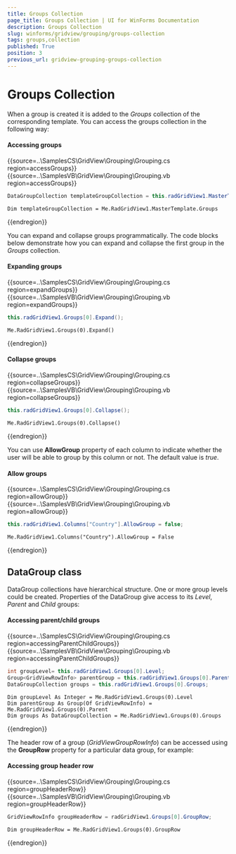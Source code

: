 ```yaml
---
title: Groups Collection
page_title: Groups Collection | UI for WinForms Documentation
description: Groups Collection
slug: winforms/gridview/grouping/groups-collection
tags: groups,collection
published: True
position: 3
previous_url: gridview-grouping-groups-collection
---
```


# Groups Collection

When a group is created it is added to the *Groups* collection of the corresponding template. You can access the groups collection in the following way:

#### Accessing groups

{{source=..\SamplesCS\GridView\Grouping\Grouping.cs region=accessGroups}} 
{{source=..\SamplesVB\GridView\Grouping\Grouping.vb region=accessGroups}} 

````C#
DataGroupCollection templateGroupCollection = this.radGridView1.MasterTemplate.Groups;

````
````VB.NET
Dim templateGroupCollection = Me.RadGridView1.MasterTemplate.Groups

````

{{endregion}} 

You can expand and collapse groups programmatically. The code blocks below demonstrate how you can expand and collapse the first group in the *Groups* collection.

#### Expanding groups

{{source=..\SamplesCS\GridView\Grouping\Grouping.cs region=expandGroups}} 
{{source=..\SamplesVB\GridView\Grouping\Grouping.vb region=expandGroups}} 

````C#
this.radGridView1.Groups[0].Expand();

````
````VB.NET
Me.RadGridView1.Groups(0).Expand()

````

{{endregion}} 


#### Collapse groups

{{source=..\SamplesCS\GridView\Grouping\Grouping.cs region=collapseGroups}} 
{{source=..\SamplesVB\GridView\Grouping\Grouping.vb region=collapseGroups}} 

````C#
this.radGridView1.Groups[0].Collapse();

````
````VB.NET
Me.RadGridView1.Groups(0).Collapse()

````

{{endregion}}

You can use __AllowGroup__ property of each column to indicate whether the user will be able to group by this column or not. The default value is *true*.

#### Allow groups

{{source=..\SamplesCS\GridView\Grouping\Grouping.cs region=allowGroup}} 
{{source=..\SamplesVB\GridView\Grouping\Grouping.vb region=allowGroup}} 

````C#
this.radGridView1.Columns["Country"].AllowGroup = false;

````
````VB.NET
Me.RadGridView1.Columns("Country").AllowGroup = False

````

{{endregion}} 

## DataGroup class

DataGroup collections have hierarchical structure. One or more group levels could be created. Properties of the DataGroup give access to its *Level*, *Parent* and *Child* groups:

#### Accessing parent/child groups

{{source=..\SamplesCS\GridView\Grouping\Grouping.cs region=accessingParentChildGroups}} 
{{source=..\SamplesVB\GridView\Grouping\Grouping.vb region=accessingParentChildGroups}} 

````C#
int groupLevel= this.radGridView1.Groups[0].Level;
Group<GridViewRowInfo> parentGroup = this.radGridView1.Groups[0].Parent;
DataGroupCollection groups = this.radGridView1.Groups[0].Groups;

````
````VB.NET
Dim groupLevel As Integer = Me.RadGridView1.Groups(0).Level
Dim parentGroup As Group(Of GridViewRowInfo) = Me.RadGridView1.Groups(0).Parent
Dim groups As DataGroupCollection = Me.RadGridView1.Groups(0).Groups

````

{{endregion}} 

The header row of a group (*GridViewGroupRowInfo*) can be accessed using the __GroupRow__ property for a particular data group, for example:

#### Accessing group header row

{{source=..\SamplesCS\GridView\Grouping\Grouping.cs region=groupHeaderRow}} 
{{source=..\SamplesVB\GridView\Grouping\Grouping.vb region=groupHeaderRow}} 

````C#
GridViewRowInfo groupHeaderRow = radGridView1.Groups[0].GroupRow;

````
````VB.NET
Dim groupHeaderRow = Me.RadGridView1.Groups(0).GroupRow

````

{{endregion}} 



